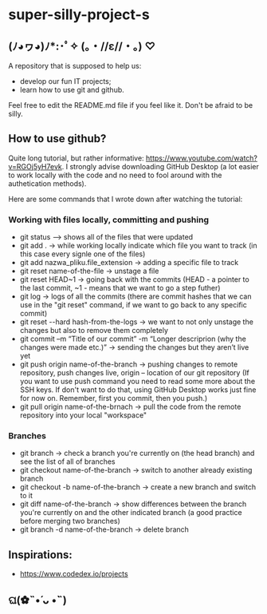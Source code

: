 # super-silly-project-s
## (ﾉ◕ヮ◕)ﾉ*:･ﾟ✧   (｡・//ε//・｡) ♡
A repository that is supposed to help us:
  - develop our fun IT projects;
  - learn how to use git and github.

Feel free to edit the README.md file if you feel like it. Don't be afraid to be silly. 

## How to use github?
Quite long tutorial, but rather informative:
https://www.youtube.com/watch?v=RGOj5yH7evk.
I strongly advise downloading GitHub Desktop (a lot easier to work locally with the code and no need to fool around with the authetication methods).

Here are some commands that I wrote down after watching the tutorial:
### Working with files locally, committing and pushing
  - git status    –> shows all of the files that were updated 
  - git add .    -> while working locally indicate which file you want to track (in this case every signle one of the files) 
  - git add nazwa_pliku.file_extension    -> adding a specific file to track
  - git reset name-of-the-file    -> unstage a file
  - git reset HEAD~1    -> going back with the commits (HEAD - a pointer to the last commit, ~1 - means that we want to go a step futher)
  - git log    -> logs of all the commits (there are commit hashes that we can use in the "git reset" command, if we want to go back to any specific commit)
  - git reset --hard hash-from-the-logs    -> we want to not only unstage the changes but also to remove them completely
  - git commit –m “Title of our commit” -m “Longer descriprion (why the changes were made etc.)”    -> sending the changes but they aren’t live yet 
  - git push origin name-of-the-branch    -> pushing changes to remote repository, push changes live, origin – location of our git repository (If you want to use push command you need to read some more about the SSH keys. If don't want to do that, using GitHub Desktop works just fine for now on. Remember, first you commit, then you push.)
  - git pull origin name-of-the-brnach    -> pull the code from the remote repository into your local "workspace"

### Branches
  -  git branch     -> check a branch you're currently on (the head branch) and see the list of all of branches
  -  git checkout name-of-the-branch    -> switch to another already existing branch
  -  git checkout -b name-of-the-branch    -> create a new branch and switch to it
  -  git diff name-of-the-branch    -> show differences between the branch you're currently on and the other indicated branch (a good practice before merging two branches)
  -  git branch -d name-of-the-branch    -> delete branch

## Inspirations:
  - https://www.codedex.io/projects

## ଘ(✿˵•́ ᴗ •̀˵)
